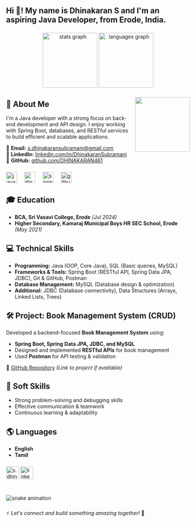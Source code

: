 <h2 align="left">Hi 👋! My name is Dhinakaran S and I'm an aspiring Java Developer, from Erode, India.</h2>

###

<div align="center">
  <img src="https://github-readme-stats.vercel.app/api?username=DHINAKARAN461&hide_title=false&hide_rank=false&show_icons=true&include_all_commits=true&count_private=true&disable_animations=false&theme=dracula&locale=en&hide_border=false" height="150" alt="stats graph"  />
  <img src="https://github-readme-stats.vercel.app/api/top-langs?username=DHINAKARAN461&locale=en&hide_title=false&layout=compact&card_width=320&langs_count=5&theme=dracula&hide_border=false" height="150" alt="languages graph"  />
</div>

###

<img align="right" height="150" src="https://i.imgflip.com/65efzo.gif"  />

###

## 📌 About Me
I'm a Java developer with a strong focus on back-end development and API design. I enjoy working with Spring Boot, databases, and RESTful services to build efficient and scalable applications.

🔹 **Email:** [s.dhinakaransubramani@gmail.com](mailto:s.dhinakaransubramani@gmail.com)  
🔹 **LinkedIn:** [linkedin.com/in/DhinakaranSubramani](https://linkedin.com/in/DhinakaranSubramani)  
🔹 **GitHub:** [github.com/DHINAKARAN461](https://github.com/DHINAKARAN461)

###

<div align="left">
  <img src="https://cdn.jsdelivr.net/gh/devicons/devicon/icons/java/java-original.svg" height="30" alt="java logo"  />
  <img width="12" />
  <img src="https://cdn.jsdelivr.net/gh/devicons/devicon/icons/mysql/mysql-original.svg" height="30" alt="mysql logo"  />
  <img width="12" />
  <img src="https://cdn.jsdelivr.net/gh/devicons/devicon/icons/spring/spring-original.svg" height="30" alt="spring logo"  />
  <img width="12" />
  <img src="https://cdn.jsdelivr.net/gh/devicons/devicon/icons/github/github-original.svg" height="30" alt="github logo"  />
</div>

###

## 🎓 Education
- **BCA, Sri Vasavi College, Erode** *(Jul 2024)*
- **Higher Secondary, Kamaraj Municipal Boys HR SEC School, Erode** *(May 2021)*

###

## 💻 Technical Skills
- **Programming:** Java (OOP, Core Java), SQL (Basic queries, MySQL)
- **Frameworks & Tools:** Spring Boot (RESTful API, Spring Data JPA, JDBC), Git & GitHub, Postman
- **Database Management:** MySQL (Database design & optimization)
- **Additional:** JDBC (Database connectivity), Data Structures (Arrays, Linked Lists, Trees)

###

## 🛠️ Project: **Book Management System (CRUD)**
Developed a backend-focused **Book Management System** using:
- **Spring Boot, Spring Data JPA, JDBC, and MySQL**
- Designed and implemented **RESTful APIs** for book management
- Used **Postman** for API testing & validation

🔗 [GitHub Repository](#) *(Link to project if available)*

###

## 🚀 Soft Skills
- Strong problem-solving and debugging skills
- Effective communication & teamwork
- Continuous learning & adaptability

###

## 🌎 Languages
- **English**
- **Tamil**

###

<div align="left">
  <img src="https://img.shields.io/static/v1?message=Gmail&logo=gmail&label=&color=D14836&logoColor=white&labelColor=&style=for-the-badge" height="35" alt="s.dhinakaransubramani@gmail.com"  />
  <img src="https://img.shields.io/static/v1?message=LinkedIn&logo=linkedin&label=&color=0077B5&logoColor=white&labelColor=&style=for-the-badge" height="35" alt="linkedin logo"  />
</div>

###

<br clear="both">

<img src="https://raw.githubusercontent.com/maurodesouza/maurodesouza/output/snake.svg" alt="snake animation" />

###

⚡ *Let's connect and build something amazing together!* 🚀


